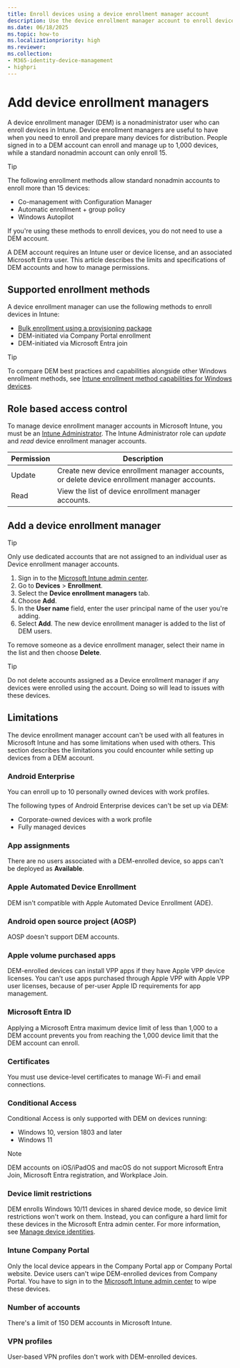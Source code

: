 ```yaml
---
title: Enroll devices using a device enrollment manager account
description: Use the device enrollment manager account to enroll devices in Intune.
ms.date: 06/18/2025
ms.topic: how-to
ms.localizationpriority: high
ms.reviewer:
ms.collection:
- M365-identity-device-management
- highpri
---
```


# Add device enrollment managers

A device enrollment manager (DEM) is a nonadministrator user who can enroll devices in Intune. Device enrollment managers are useful to have when you need to enroll and prepare many devices for distribution. People signed in to a DEM account can enroll and manage up to 1,000 devices, while a standard nonadmin account can only enroll 15.

> [!TIP]
> The following enrollment methods allow standard nonadmin accounts to enroll more than 15 devices:
>  - Co-management with Configuration Manager
>  - Automatic enrollment + group policy
>  - Windows Autopilot
>
> If you're using these methods to enroll devices, you do not need to use a DEM account.

A DEM account requires an Intune user or device license, and an associated Microsoft Entra user. This article describes the limits and specifications of DEM accounts and how to manage permissions.

## Supported enrollment methods

A device enrollment manager can use the following methods to enroll devices in Intune:

- [Bulk enrollment using a provisioning package](windows-bulk-enroll.md)
- DEM-initiated via Company Portal enrollment
- DEM-initiated via Microsoft Entra join

> [!TIP]
> To compare DEM best practices and capabilities alongside other Windows enrollment methods, see [Intune enrollment method capabilities for Windows devices](../fundamentals/deployment-guide-enrollment-windows.md).


## Role based access control

To manage device enrollment manager accounts in Microsoft Intune, you must be an [Intune Administrator](/entra/identity/role-based-access-control/permissions-reference#intune-administrator). The Intune Administrator role can *update* and *read* device enrollment manager accounts.

|Permission| Description |
|---------------|------------|
|Update | Create new device enrollment manager accounts, or delete device enrollment manager accounts. |
|Read | View the list of device enrollment manager accounts. |

## Add a device enrollment manager

> [!TIP]
> Only use dedicated accounts that are not assigned to an individual user as Device enrollment manager accounts.

1. Sign in to the [Microsoft Intune admin center](https://go.microsoft.com/fwlink/?linkid=2109431).
2. Go to **Devices** > **Enrollment**.
3. Select the **Device enrollment managers** tab.
4. Choose **Add**.
3. In the **User name** field, enter the user principal name of the user you're adding.
6. Select **Add**. The new device enrollment manager is added to the list of DEM users.

To remove someone as a device enrollment manager, select their name in the list and then choose **Delete**.

> [!TIP]
> Do not delete accounts assigned as a Device enrollment manager if any devices were enrolled using the account. Doing so will lead to issues with these devices.

## Limitations

The device enrollment manager account can't be used with all features in Microsoft Intune and has some limitations when used with others. This section describes the limitations you could encounter while setting up devices from a DEM account.

### Android Enterprise
You can enroll up to 10 personally owned devices with work profiles.

The following types of Android Enterprise devices can't be set up via DEM:

  * Corporate-owned devices with a work profile
  * Fully managed devices

### App assignments
There are no users associated with a DEM-enrolled device, so apps can't be deployed as **Available**.

### Apple Automated Device Enrollment
DEM isn't compatible with Apple Automated Device Enrollment (ADE).

### Android open source project (AOSP)
AOSP doesn't support DEM accounts.


### Apple volume purchased apps
DEM-enrolled devices can install VPP apps if they have Apple VPP device licenses. You can't use apps purchased through Apple VPP with Apple VPP user licenses, because of per-user Apple ID requirements for app management.

<a name='azure-ad'></a>

### Microsoft Entra ID
Applying a Microsoft Entra maximum device limit of less than 1,000 to a DEM account prevents you from reaching the 1,000 device limit that the DEM account can enroll.

### Certificates
You must use device-level certificates to manage Wi-Fi and email connections.

### Conditional Access
Conditional Access is only supported with DEM on devices running:

* Windows 10, version 1803 and later
* Windows 11

> [!NOTE]
>  DEM accounts on iOS/iPadOS and macOS do not support Microsoft Entra Join, Microsoft Entra registration, and Workplace Join.

### Device limit restrictions
DEM enrolls Windows 10/11 devices in shared device mode, so device limit restrictions won't work on them. Instead, you can configure a hard limit for these devices in the Microsoft Entra admin center. For more information, see [Manage device identities](/azure/active-directory/devices/device-management-azure-portal#configure-device-settings).

### Intune Company Portal
Only the local device appears in the Company Portal app or Company Portal website. Device users can't wipe DEM-enrolled devices from Company Portal. You have to sign in to the [Microsoft Intune admin center](https://go.microsoft.com/fwlink/?linkid=2109431) to wipe these devices.

### Number of accounts
There's a limit of 150 DEM accounts in Microsoft Intune.

### VPN profiles
User-based VPN profiles don't work with DEM-enrolled devices.
